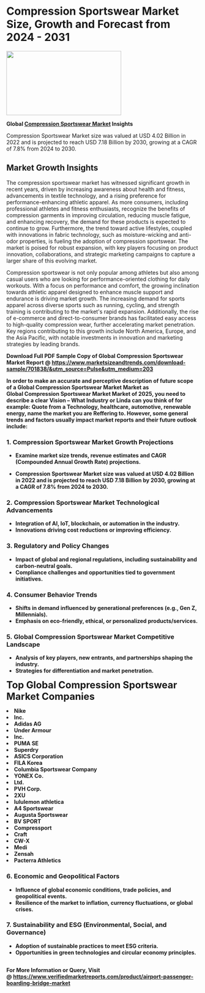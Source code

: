 <H1>Compression Sportswear Market Size, Growth and Forecast from 2024 - 2031</H1><img class="aligncenter size-medium wp-image-584254" src="https://thirdeyenews.in/wp-content/uploads/2024/09/Global-Market-Research-300x168.jpeg" alt="" width="300" height="168" /><p><strong>Global&nbsp;<a href="https://www.marketsizeandtrends.com/download-sample/701838/&amp;utm_source=Pulse&amp;utm_medium=203">Compression Sportswear Market</a> Insights</strong></p><p>Compression Sportswear Market size was valued at USD 4.02 Billion in 2022 and is projected to reach USD 7.18 Billion by 2030, growing at a CAGR of 7.8% from 2024 to 2030.</p><p><h2>Market Growth Insights</h2> The compression sportswear market has witnessed significant growth in recent years, driven by increasing awareness about health and fitness, advancements in textile technology, and a rising preference for performance-enhancing athletic apparel. As more consumers, including professional athletes and fitness enthusiasts, recognize the benefits of compression garments in improving circulation, reducing muscle fatigue, and enhancing recovery, the demand for these products is expected to continue to grow. Furthermore, the trend toward active lifestyles, coupled with innovations in fabric technology, such as moisture-wicking and anti-odor properties, is fueling the adoption of compression sportswear. The market is poised for robust expansion, with key players focusing on product innovation, collaborations, and strategic marketing campaigns to capture a larger share of this evolving market. <p><strong></strong></p> <p>Compression sportswear is not only popular among athletes but also among casual users who are looking for performance-oriented clothing for daily workouts. With a focus on performance and comfort, the growing inclination towards athletic apparel designed to enhance muscle support and endurance is driving market growth. The increasing demand for sports apparel across diverse sports such as running, cycling, and strength training is contributing to the market's rapid expansion. Additionally, the rise of e-commerce and direct-to-consumer brands has facilitated easy access to high-quality compression wear, further accelerating market penetration. Key regions contributing to this growth include North America, Europe, and the Asia Pacific, with notable investments in innovation and marketing strategies by leading brands. <p><strong></p><p><span class=""><strong>Download Full PDF Sample Copy of Global Compression Sportswear Market Report</strong> @ <a href="https://www.marketsizeandtrends.com/download-sample/701838/&amp;utm_source=Pulse&amp;utm_medium=203" target="_blank">https://www.marketsizeandtrends.com/download-sample/701838/&amp;utm_source=Pulse&amp;utm_medium=203</a></span></p><p>In order to make an accurate and perceptive description of future scope of a Global&nbsp;Compression Sportswear Market Market as Global&nbsp;Compression Sportswear Market Market of 2025, you need to describe a clear Vision &ndash; What Industry or Linda can you think of for example: Quote from a Technology, healthcare, automotive, renewable energy, name the market you are Reffering to. However, some general trends and factors usually impact market reports and their future outlook include:</p><h3>1.&nbsp;<strong>Compression Sportswear Market Growth Projections</strong></h3><ul><li>Examine market size trends, revenue estimates and CAGR (Compounded Annual Growth Rate) projections.</li><li><p>Compression Sportswear Market size was valued at USD 4.02 Billion in 2022 and is projected to reach USD 7.18 Billion by 2030, growing at a CAGR of 7.8% from 2024 to 2030.</p></li></ul><h3>2.&nbsp;<strong>Compression Sportswear Market Technological Advancements</strong></h3><ul><li>Integration of AI, IoT, blockchain, or automation in the industry.</li><li>Innovations driving cost reductions or improving efficiency.</li></ul><h3>3.&nbsp;<strong>Regulatory and Policy Changes</strong></h3><ul><li>Impact of global and regional regulations, including sustainability and carbon-neutral goals.</li><li>Compliance challenges and opportunities tied to government initiatives.</li></ul><h3>4.&nbsp;<strong>Consumer Behavior Trends</strong></h3><ul><li>Shifts in demand influenced by generational preferences (e.g., Gen Z, Millennials).</li><li>Emphasis on eco-friendly, ethical, or personalized products/services.</li></ul><h3>5.&nbsp;<strong>Global Compression Sportswear Market Competitive Landscape</strong></h3><ul><li>Analysis of key players, new entrants, and partnerships shaping the industry.</li><li>Strategies for differentiation and market penetration.</li></ul><p data-pm-slice="1 1 []"><span style="color: inherit; font-family: inherit; font-size: 25px;">Top Global Compression Sportswear Market Companies</span></p><div class="" data-test-id=""><p><li>Nike</li><li> Inc.</li><li> Adidas AG</li><li> Under Armour</li><li> Inc.</li><li> PUMA SE</li><li> Superdry</li><li> ASICS Corporation</li><li> FILA Korea</li><li> Columbia Sportswear Company</li><li> YONEX Co.</li><li> Ltd.</li><li> PVH Corp.</li><li> 2XU</li><li> lululemon athletica</li><li> A4 Sportswear</li><li> Augusta Sportswear</li><li> BV SPORT</li><li> Compressport</li><li> Craft</li><li> CW-X</li><li> Medi</li><li> Zensah</li><li> Pacterra Athletics</li></p></div><h3>6.&nbsp;<strong>Economic and Geopolitical Factors</strong></h3><ul><li>Influence of global economic conditions, trade policies, and geopolitical events.</li><li>Resilience of the market to inflation, currency fluctuations, or global crises.</li></ul><h3>7.&nbsp;<strong>Sustainability and ESG (Environmental, Social, and Governance)</strong></h3><ul><li>Adoption of sustainable practices to meet ESG criteria.</li><li>Opportunities in green technologies and circular economy principles.</li></ul><h2><strong style="font-size: 14px;">For More Information or Query, Visit @&nbsp;</strong><a style="background-color: #ffffff; font-size: 14px;" href="https://www.marketsizeandtrends.com/report/compression-sportswear-market/" target="_blank">https://www.verifiedmarketreports.com/product/airport-passenger-boarding-bridge-market</a></h2>
